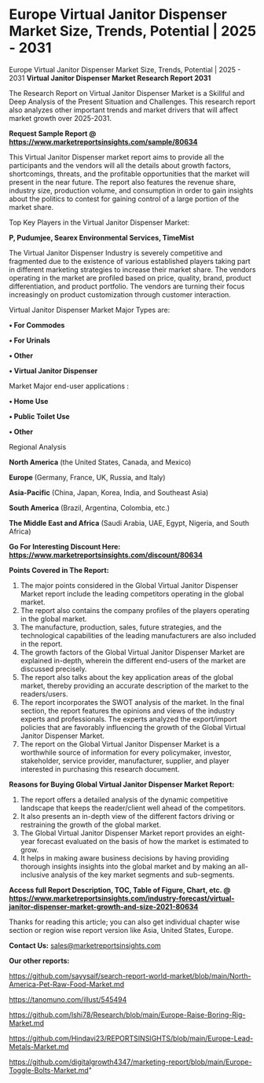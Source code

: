# Europe Virtual Janitor Dispenser Market Size, Trends, Potential | 2025 - 2031
Europe Virtual Janitor Dispenser Market Size, Trends, Potential | 2025 - 2031
<strong>Virtual Janitor Dispenser Market Research Report 2031</strong>

The Research Report on Virtual Janitor Dispenser Market is a Skillful and Deep Analysis of the Present Situation and Challenges. This research report also analyzes other important trends and market drivers that will affect market growth over 2025-2031.

<strong>Request Sample Report @ <a href=https://www.marketreportsinsights.com/sample/80634>https://www.marketreportsinsights.com/sample/80634</a></strong>

This Virtual Janitor Dispenser market report aims to provide all the participants and the vendors will all the details about growth factors, shortcomings, threats, and the profitable opportunities that the market will present in the near future. The report also features the revenue share, industry size, production volume, and consumption in order to gain insights about the politics to contest for gaining control of a large portion of the market share.

Top Key Players in the Virtual Janitor Dispenser Market:

<strong>P, Pudumjee, Searex Environmental Services, TimeMist</strong>

The Virtual Janitor Dispenser Industry is severely competitive and fragmented due to the existence of various established players taking part in different marketing strategies to increase their market share. The vendors operating in the market are profiled based on price, quality, brand, product differentiation, and product portfolio. The vendors are turning their focus increasingly on product customization through customer interaction.

Virtual Janitor Dispenser Market Major Types are:

<strong>• For Commodes

• For Urinals

• Other

• Virtual Janitor Dispenser</strong>

Market Major end-user applications :

<strong>• Home Use

• Public Toilet Use

• Other</strong>

Regional Analysis

</u><strong><b>North America</b></strong> (the United States, Canada, and Mexico)

<strong><b>Europe </b></strong>(Germany, France, UK, Russia, and Italy)

<strong><b>Asia-Pacific</b></strong> (China, Japan, Korea, India, and Southeast Asia)

<strong><b>South America</b></strong> (Brazil, Argentina, Colombia, etc.)

<strong><b>The Middle East and Africa</b></strong> (Saudi Arabia, UAE, Egypt, Nigeria, and South Africa)

<strong>Go For Interesting Discount Here: <a href=https://www.marketreportsinsights.com/discount/80634>https://www.marketreportsinsights.com/discount/80634</a></strong>

<strong>Points Covered in The Report:</strong>
<ol>
  <li>The major points considered in the Global Virtual Janitor Dispenser Market report include the leading competitors operating in the global market.</li>
  <li>The report also contains the company profiles of the players operating in the global market.</li>
  <li>The manufacture, production, sales, future strategies, and the technological capabilities of the leading manufacturers are also included in the report.</li>
  <li>The growth factors of the Global Virtual Janitor Dispenser Market are explained in-depth, wherein the different end-users of the market are discussed precisely.</li>
  <li>The report also talks about the key application areas of the global market, thereby providing an accurate description of the market to the readers/users.</li>
  <li>The report incorporates the SWOT analysis of the market. In the final section, the report features the opinions and views of the industry experts and professionals. The experts analyzed the export/import policies that are favorably influencing the growth of the Global Virtual Janitor Dispenser Market.</li>
  <li>The report on the Global Virtual Janitor Dispenser Market is a worthwhile source of information for every policymaker, investor, stakeholder, service provider, manufacturer, supplier, and player interested in purchasing this research document.</li>
</ol>
<strong>Reasons for Buying Global Virtual Janitor Dispenser Market Report:</strong>

<ol>
  <li>The report offers a detailed analysis of the dynamic competitive landscape that keeps the reader/client well ahead of the competitors.</li>
  <li>It also presents an in-depth view of the different factors driving or restraining the growth of the global market.</li>
  <li>The Global Virtual Janitor Dispenser Market report provides an eight-year forecast evaluated on the basis of how the market is estimated to grow.</li>
  <li>It helps in making aware business decisions by having providing thorough insights insights into the global market and by making an all-inclusive analysis of the key market segments and sub-segments.</li>
</ol>
<strong>Access full Report Description, TOC, Table of Figure, Chart, etc. @ <a href=https://www.marketreportsinsights.com/industry-forecast/virtual-janitor-dispenser-market-growth-and-size-2021-80634>https://www.marketreportsinsights.com/industry-forecast/virtual-janitor-dispenser-market-growth-and-size-2021-80634</a></strong>


Thanks for reading this article; you can also get individual chapter wise section or region wise report version like Asia, United States, Europe.

<strong>Contact Us:</strong>
sales@marketreportsinsights.com

<strong>Our other reports:</strong>

<a href=https://github.com/sayysaif/search-report-world-market/blob/main/North-America-Pet-Raw-Food-Market.md>https://github.com/sayysaif/search-report-world-market/blob/main/North-America-Pet-Raw-Food-Market.md</a>

<a href=https://tanomuno.com/illust/545494>https://tanomuno.com/illust/545494</a>

<a href=https://github.com/Ishi78/Research/blob/main/Europe-Raise-Boring-Rig-Market.md>https://github.com/Ishi78/Research/blob/main/Europe-Raise-Boring-Rig-Market.md</a>

<a href=https://github.com/Hindavi23/REPORTSINSIGHTS/blob/main/Europe-Lead-Metals-Market.md>https://github.com/Hindavi23/REPORTSINSIGHTS/blob/main/Europe-Lead-Metals-Market.md</a>

<a href=https://github.com/digitalgrowth4347/marketing-report/blob/main/Europe-Toggle-Bolts-Market.md>https://github.com/digitalgrowth4347/marketing-report/blob/main/Europe-Toggle-Bolts-Market.md</a>"
